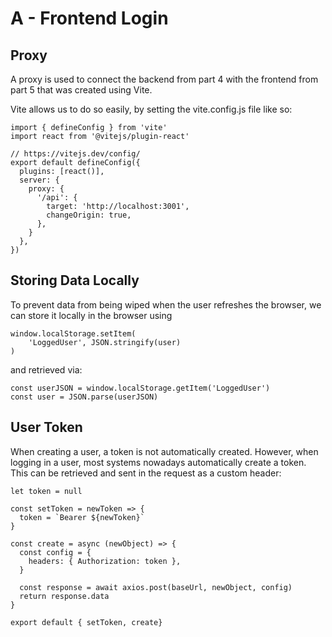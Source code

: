 # A - Frontend Login
## Proxy
A proxy is used to connect the backend from part 4 with the frontend from part 5 that was created using Vite.

Vite allows us to do so easily, by setting the vite.config.js file like so:
```
import { defineConfig } from 'vite'
import react from '@vitejs/plugin-react'

// https://vitejs.dev/config/
export default defineConfig({
  plugins: [react()],
  server: {
    proxy: {
      '/api': {
        target: 'http://localhost:3001',
        changeOrigin: true,
      },
    }
  },
})
```

## Storing Data Locally
To prevent data from being wiped when the user refreshes the browser, we can store it locally in the browser using 
```
window.localStorage.setItem(
    'LoggedUser', JSON.stringify(user)
)
```
and retrieved via:
```
const userJSON = window.localStorage.getItem('LoggedUser')
const user = JSON.parse(userJSON)

```

## User Token
When creating a user, a token is not automatically created. However, when logging in a user, most systems nowadays automatically create a token. This can be retrieved and sent in the request as a custom header:

```
let token = null

const setToken = newToken => {
  token = `Bearer ${newToken}`
}

const create = async (newObject) => {
  const config = {
    headers: { Authorization: token },
  }

  const response = await axios.post(baseUrl, newObject, config)
  return response.data
}

export default { setToken, create}
```